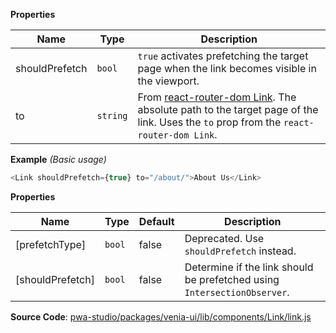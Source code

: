 
**Properties**

| Name | Type | Description |
| --- | --- | --- |
| shouldPrefetch | `bool` | `true` activates prefetching the target page when the link becomes visible in the viewport. |
| to | `string` | From [react-router-dom Link](https://knowbody.github.io/react-router-docs/api/Link.html). The absolute path to the target page of the link. Uses the `to` prop from the `react-router-dom Link`. |

**Example** *(Basic usage)*  
```js
<Link shouldPrefetch={true} to="/about/">About Us</Link>
```

**Properties**

| Name | Type | Default | Description |
| --- | --- | --- | --- |
| [prefetchType] | `bool` | <inlineCode>false</inlineCode> | Deprecated. Use `shouldPrefetch` instead. |
| [shouldPrefetch] | `bool` | <inlineCode>false</inlineCode> | Determine if the link should be prefetched using `IntersectionObserver`. |



**Source Code**: [pwa-studio/packages/venia-ui/lib/components/Link/link.js](https://github.com/magento/pwa-studio/blob/develop/packages/venia-ui/lib/components/Link/link.js)